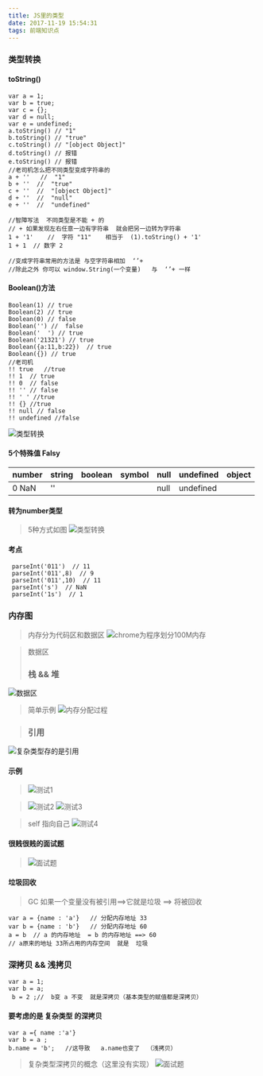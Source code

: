 ```yaml
---
title: JS里的类型
date: 2017-11-19 15:54:31
tags: 前端知识点
---
```


### 类型转换
#### toString()
```
var a = 1;
var b = true;
var c = {};
var d = null;
var e = undefined;
a.toString() // "1"
b.toString() // "true"
c.toString() // "[object Object]"
d.toString() // 报错
e.toString() // 报错
//老司机怎么把不同类型变成字符串的
a + ''   //  "1"
b + ''  //  "true"
c + ''  //  "[object Object]"
d + ''  //  "null" 
e + ''  //  "undefined"

//智障写法  不同类型是不能 + 的  
// + 如果发现左右任意一边有字符串  就会把另一边转为字符串
1 + '1'    //  字符 "11"    相当于  (1).toString() + '1'
1 + 1  // 数字 2

//变成字符串常用的方法是 与空字符串相加  ‘’+
//除此之外 你可以 window.String(一个变量)   与  ‘’+ 一样
```
#### Boolean()方法
```
Boolean(1) // true
Boolean(2) // true
Boolean(0) // false
Boolean('') //  false
Boolean('  ') // true
Boolean('21321') // true
Boolean({a:11,b:22})  // true
Boolean({}) // true
//老司机
!! true   //true
!! 1  // true
!! 0  // false
!! '' // false
!! ' ' //true
!! {} //true
!! null // false
!! undefined //false
```
![类型转换](https://github.com/slTrust/note/raw/master/img/note021_0.png)

#### 5个特殊值 Falsy 
|number|string|boolean|symbol|null|undefined|object|
|--|--|--|--|--|--|--|
|0   NaN| ''| | | null|undefined||

#### 转为number类型
> 5种方式如图
![类型转换](https://github.com/slTrust/note/raw/master/img/note021_1.png)

#### 考点
>
```
 parseInt('011')  // 11
 parseInt('011',8)  // 9
 parseInt('011',10)  // 11
 parseInt('s')  // NaN
 parseInt('1s')  // 1
```

### 内存图
> 内存分为代码区和数据区
![chrome为程序划分100M内存](https://github.com/slTrust/note/raw/master/img/note021_2.png)

> 数据区
> ### 栈 && 堆 
![数据区](https://github.com/slTrust/note/raw/master/img/note021_3.png)


> 简单示例
![内存分配过程](https://github.com/slTrust/note/raw/master/img/note021_5.png)
 
> ### 引用
![复杂类型存的是引用](https://github.com/slTrust/note/raw/master/img/note021_6.png)

#### 示例
> ![测试1](https://github.com/slTrust/note/raw/master/img/note021_7.png)

> ![测试2](https://github.com/slTrust/note/raw/master/img/note021_8.png)
> ![测试3](https://github.com/slTrust/note/raw/master/img/note021_9.png)

> self 指向自己
![测试4](https://github.com/slTrust/note/raw/master/img/note021_10.png)
#### 很贱很贱的面试题
> ![面试题](https://github.com/slTrust/note/raw/master/img/note021_11.png)
#### 垃圾回收
> GC 如果一个变量没有被引用==>它就是垃圾 ==> 将被回收
```
var a = {name : 'a'}   // 分配内存地址 33
var b = {name : 'b'}   // 分配内存地址 60
a = b  // a 的内存地址  = b 的内存地址 ==> 60
// a原来的地址 33所占用的内存空间  就是  垃圾
```
### 深拷贝 && 浅拷贝
```
var a = 1;
var b = a;
 b = 2 ;//  b变 a 不变  就是深拷贝（基本类型的赋值都是深拷贝）
```
#### 要考虑的是 复杂类型 的深拷贝
```
var a ={ name :'a'}
var b = a ;
b.name = 'b';   //这导致   a.name也变了  （浅拷贝）
```
> 复杂类型深拷贝的概念（这里没有实现）
 ![面试题](https://github.com/slTrust/note/raw/master/img/note021_12.png)



